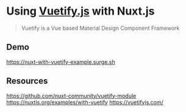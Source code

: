 # Using [Vuetify.js](https://vuetifyjs.com/en/) with Nuxt.js

> Vuetify is a Vue based Material Design Component Framework

## Demo
https://nuxt-with-vuetify-example.surge.sh

## Resources
https://github.com/nuxt-community/vuetify-module
https://nuxtjs.org/examples/with-vuetify
https://vuetifyjs.com/
